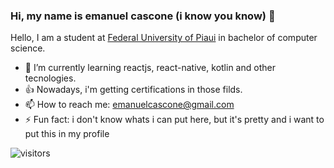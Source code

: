 ### Hi, my name is emanuel cascone (i know you know) 👋
Hello, I am a student at [Federal University of Piaui](https://ufpi.br/) in bachelor of computer science.
- 🍃 I’m currently learning reactjs, react-native, kotlin and other tecnologies.
- 👍 Nowadays, i'm getting certifications in those filds.
- 📫 How to reach me: emanuelcascone@gmail.com
- ⚡ Fun fact: i don't know whats i can put here, but it's pretty and i want to put this in my profile

![visitors](https://visitor-badge.laobi.icu/badge?page_id=jecrs687.jecrs687)

<!--
**jecrs687/jecrs687** is a ✨ _special_ ✨ repository because its `README.md` (this file) appears on your GitHub profile.

Here are some ideas to get you started:

- 🔭 I’m currently working on ...
- ...
- 👯 I’m looking to collaborate on ...
- 🤔 I’m looking for help with ...
- 💬 Ask me about ...
- v ...
- 😄 Pronouns: ...
- 
 ...
-->
